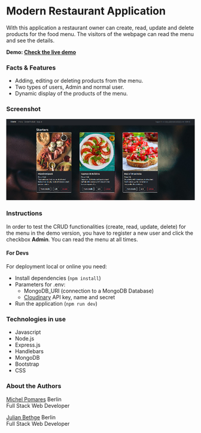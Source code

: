 # Modern Restaurant Application

With this application a restaurant owner can create, read, update and delete products for the food menu. The visitors of the webpage can read the menu and see the details.

**Demo: [Check the live demo](https://modern-restaurant-application.adaptable.app)**

### Facts & Features
- Adding, editing or deleting products from the menu.
- Two types of users, Admin and normal user.
- Dynamic display of the products of the menu.

### Screenshot
![Screenshot](/public/images/screen.jpg)

### Instructions
In order to test the CRUD functionalities (create, read, update, delete) for the menu in the demo version, you have to register a new user and click the checkbox **Admin**.
You can read the menu at all times.

#### For Devs
For deployment local or online you need:
- Install dependencies (`npm install`)
- Parameters for .env:
    - MongoDB_URI (connection to a MongoDB Database)
    - [Cloudinary](https://cloudinary.com/) API key, name and secret
- Run the application (`npm run dev`) 

### Technologies in use
- Javascript
- Node.js
- Express.js
- Handlebars
- MongoDB
- Bootstrap
- CSS

### About the Authors
[Michel Pomares](https://github.com/Michel537)
Berlin  
Full Stack Web Developer

[Julian Bethge](https://github.com/julianBrandon)
Berlin  
Full Stack Web Developer